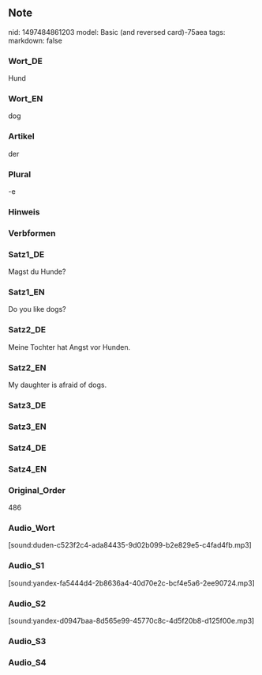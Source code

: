## Note
nid: 1497484861203
model: Basic (and reversed card)-75aea
tags: 
markdown: false

### Wort_DE
Hund

### Wort_EN
dog

### Artikel
der

### Plural
-e

### Hinweis


### Verbformen


### Satz1_DE
Magst du Hunde?

### Satz1_EN
Do you like dogs?

### Satz2_DE
Meine Tochter hat Angst vor Hunden.

### Satz2_EN
My daughter is afraid of dogs.

### Satz3_DE


### Satz3_EN


### Satz4_DE


### Satz4_EN


### Original_Order
486

### Audio_Wort
[sound:duden-c523f2c4-ada84435-9d02b099-b2e829e5-c4fad4fb.mp3]

### Audio_S1
[sound:yandex-fa5444d4-2b8636a4-40d70e2c-bcf4e5a6-2ee90724.mp3]

### Audio_S2
[sound:yandex-d0947baa-8d565e99-45770c8c-4d5f20b8-d125f00e.mp3]

### Audio_S3


### Audio_S4

